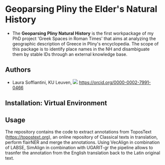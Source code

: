 # Geoparsing Pliny the Elder's Natural History

* The **Geoparsing Pliny Natural History** is the first workpackage of my PhD project 'Greek Spaces in Roman Times' that aims at analyzing the geographic description of Greece in Pliny's encyclopedia. The scope of this package is to identify place names in the NH and disambiguate them by stable IDs through an external knowledge base.

## Authors 
* Laura Soffiantini, KU Leuven, [![](https://orcid.org/sites/default/files/images/orcid_16x16.png)](https://orcid.org/0000-0003-4932-7912) https://orcid.org/0000-0002-7991-0466

## Installation: Virtual Environment 

## Usage

The repository contains the code to extract annotations from ToposText (https://topostext.org), an online repository of Classical texts in translation, perform flairNER and merge the annotations. Using VecAlign in combination of LABSE, SimAlign in combination with UGARIT-gr the pipeline allows to trasnfer the annotation from the English translation back to the Latin original text.
